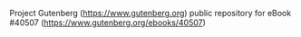 Project Gutenberg (https://www.gutenberg.org) public repository for eBook #40507 (https://www.gutenberg.org/ebooks/40507)
